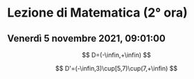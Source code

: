 #  Lezione di Matematica (2° ora)
## Venerdì 5 novembre 2021, 09:01:00


$$
D=(-\infin,+\infin)
$$

$$
D'=(-\infin,3)\cup[5,7)\cup(7,+\infin)
$$


<!--stackedit_data:
eyJoaXN0b3J5IjpbLTE4NzYyNTcwMjddfQ==
-->